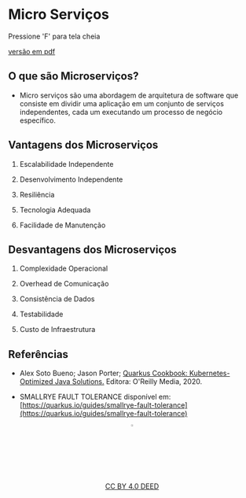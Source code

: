 <!-- .slide: data-background-opacity="0.3" data-background-image="https://pw2.rpmhub.dev/topicos/microservices/slides/img/title.jpg" data-transition="convex" -->
# Micro Serviços
<!-- .element: style="margin-bottom:100px; font-size: 60px; color:white; font-family: Marker Felt;" -->

Pressione 'F' para tela cheia
<!-- .element: style="margin-bottom:10px; font-size: 15px; color:white" -->

[versão em pdf](?print-pdf)
<!-- .element: style="margin-bottom 25px; font-size: 15px; color:white" -->


<!-- .slide: data-background="#21093D" data-transition="convex" -->
## O que são Microserviços?
<!-- .element: style="margin-bottom:90px; font-size: 50px; color:white; font-family: Marker Felt;" -->

* Micro serviços são uma abordagem de arquitetura de software que consiste em
dividir uma aplicação em um conjunto de serviços independentes, cada um
executando um processo de negócio específico.
<!-- .element: style="margin-bottom:30px; font-size: 25px; color:white" -->


<!-- .slide: data-background="#21093D" data-transition="convex" -->
## Vantagens dos Microserviços
<!-- .element: style="margin-bottom:50px; font-size: 50px; color:white; font-family: Marker Felt;" -->

1. Escalabilidade Independente
<!-- .element: style="margin-bottom:30px; font-size: 25px; color:white" -->
2. Desenvolvimento Independente
<!-- .element: style="margin-bottom:30px; font-size: 25px; color:white" -->
3. Resiliência
<!-- .element: style="margin-bottom:30px; font-size: 25px; color:white" -->
5. Tecnologia Adequada
<!-- .element: style="margin-bottom:30px; font-size: 25px; color:white" -->
6. Facilidade de Manutenção
<!-- .element: style="margin-bottom:30px; font-size: 25px; color:white" -->


<!-- .slide: data-background="#21093D" data-transition="convex" -->
## Desvantagens dos Microserviços
<!-- .element: style="margin-bottom:50px; font-size: 50px; color:white; font-family: Marker Felt;" -->

1. Complexidade Operacional
<!-- .element: style="margin-bottom:30px; font-size: 25px; color:white" -->
2. Overhead de Comunicação
<!-- .element: style="margin-bottom:30px; font-size: 25px; color:white" -->
3. Consistência de Dados
<!-- .element: style="margin-bottom:30px; font-size: 25px; color:white" -->
4. Testabilidade
<!-- .element: style="margin-bottom:30px; font-size: 25px; color:white" -->
5. Custo de Infraestrutura
<!-- .element: style="margin-bottom:30px; font-size: 25px; color:white" -->


<!-- .slide: data-background="#21093D" data-transition="convex" -->
## Referências
<!-- .element: style="margin-bottom:50px; font-size: 50px; color:white; font-family: Marker Felt;" -->

* Alex Soto Bueno; Jason Porter; [Quarkus Cookbook: Kubernetes-Optimized Java Solutions.](https://www.amazon.com.br/gp/product/B08D364VMD/ref=as_li_tl?ie=UTF8&camp=1789&creative=9325&creativeASIN=B08D364VMD&linkCode=as2&tag=rpmhub-20&linkId=2f82a4bb959a1797ec9791e0af68d1af) Editora: O'Reilly Media, 2020.
<!-- .element: style="margin-bottom:50px; font-size: 25px; color:white" -->

* SMALLRYE FAULT TOLERANCE disponível em: [https://quarkus.io/guides/smallrye-fault-tolerance](https://quarkus.io/guides/smallrye-fault-tolerance)
<!-- .element: style="margin-bottom:70px; font-size: 25px; color:white" -->

<center>
<a href="https://rpmhub.dev" target="blanck"><img src="../../../imgs/logo.png" alt="Rodrigo Prestes Machado" width="3%" height="3%" border=0 style="border:0; text-decoration:none; outline:none"></a><br/>
<a rel="license" href="http://creativecommons.org/licenses/by/4.0/">CC BY 4.0 DEED</a>
</center>